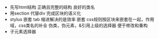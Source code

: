 - 先写html结构
    正确且完整的结构
    良好的类名
- 用section 代替div 完成区块的语义化
- stylus 嵌套
    tab 缩进解决的是效率
    嵌套 css规则按区块来嵌套在一起，作用域，css类名的补全
    伪类，伪元素，&引用上级的选择器
    便于修改和重构
- 子元素选择器
    